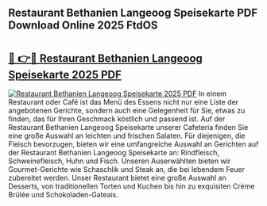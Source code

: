 ## Restaurant Bethanien Langeoog Speisekarte PDF Download Online 2025 FtdOS

# <h2><a href="http://gc5z43.nevu.top/?p=Restaurant+Bethanien+Langeoog+Speisekarte">🔗 👉🔴 Restaurant Bethanien Langeoog Speisekarte 2025 PDF</a></h2>

[![Restaurant Bethanien Langeoog Speisekarte 2025 PDF](https://i.imgur.com/dBaPXMq.png)](http://gc5z43.nevu.top/?p=Restaurant+Bethanien+Langeoog+Speisekarte)
In einem Restaurant oder Café ist das Menü des Essens nicht nur eine Liste der angebotenen Gerichte, sondern auch eine Gelegenheit für Sie, etwas zu finden, das für Ihren Geschmack köstlich und passend ist. Auf der Restaurant Bethanien Langeoog Speisekarte unserer Cafeteria finden Sie eine große Auswahl an leichten und frischen Salaten. Für diejenigen, die Fleisch bevorzugen, bieten wir eine umfangreiche Auswahl an Gerichten auf der Restaurant Bethanien Langeoog Speisekarte an: Rindfleisch, Schweinefleisch, Huhn und Fisch. Unseren Auserwählten bieten wir Gourmet-Gerichte wie Schaschlik und Steak an, die bei lebendem Feuer zubereitet werden. Unser Restaurant bietet eine große Auswahl an Desserts, von traditionellen Torten und Kuchen bis hin zu exquisiten Crème Brûlée und Schokoladen-Gateais.
